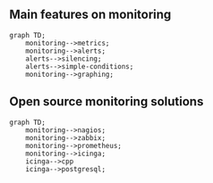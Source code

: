## Main features on monitoring

```mermaid
graph TD;
    monitoring-->metrics;
    monitoring-->alerts;
    alerts-->silencing;
    alerts-->simple-conditions;
    monitoring-->graphing;
```

## Open source monitoring solutions

```mermaid
graph TD;
    monitoring-->nagios;
    monitoring-->zabbix;
    monitoring-->prometheus;
    monitoring-->icinga;
    icinga-->cpp
    icinga-->postgresql;
```
